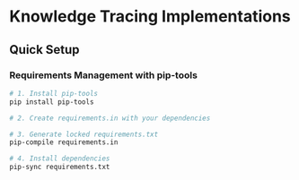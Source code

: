 # Knowledge Tracing Implementations

## Quick Setup

### Requirements Management with pip-tools
```bash
# 1. Install pip-tools
pip install pip-tools

# 2. Create requirements.in with your dependencies

# 3. Generate locked requirements.txt
pip-compile requirements.in

# 4. Install dependencies
pip-sync requirements.txt
```